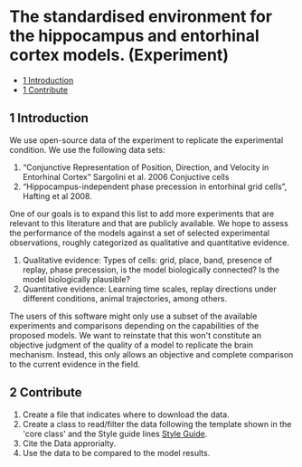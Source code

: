 # The  standardised environment for the hippocampus and entorhinal cortex models. (Experiment)


* [1 Introduction](#1-Introduction)
* [1 Contribute](#2-Contribute)

## 1 Introduction

We use open-source data of the experiment to replicate the experimental condition.
We use the following data sets:

1. “Conjunctive Representation of Position, Direction, and Velocity in Entorhinal Cortex” Sargolini et al. 2006 Conjuctive cells
2. “Hippocampus-independent phase precession in entorhinal grid cells”, Hafting et al 2008.
   
One of our goals is to expand this list to add more experiments that are relevant to this literature and that are publicly available. We hope to assess the performance of the models against a set of selected experimental observations, roughly categorized as qualitative and quantitative evidence.

1. Qualitative evidence: Types of cells: grid, place, band, presence of replay, phase precession, is the model biologically connected? Is the model biologically plausible? 
2. Quantitative evidence: Learning time scales, replay directions under different conditions, animal trajectories, among others.

The users of this software might only use a subset of the available experiments and comparisons depending on the capabilities of the proposed models. We want to reinstate that this won't constitute an objective judgment of the quality of a model to replicate the brain mechanism. Instead, this only allows an objective and complete comparison to the current evidence in the field.

## 2 Contribute

1. Create a file that indicates where to download the data.
2. Create a class to read/filter the data following the template shown in the 'core class' and the Style guide lines  [Style Guide](https://github.com/ClementineDomine/EHC_model_comparison/tree/main/Documents).
3. Cite the Data approrialty.
4. Use the data to be compared to the model results.
